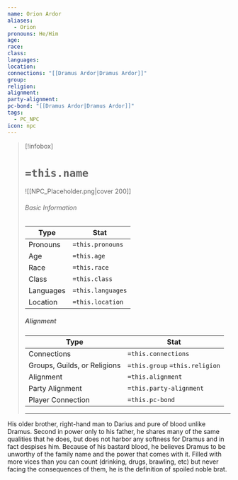 ```yaml
---
name: Orion Ardor
aliases:
  - Orion
pronouns: He/Him
age: 
race: 
class: 
languages: 
location: 
connections: "[[Dramus Ardor|Dramus Ardor]]"
group: 
religion: 
alignment: 
party-alignment: 
pc-bond: "[[Dramus Ardor|Dramus Ardor]]"
tags:
  - PC_NPC
icon: npc
---
```

> [!infobox]
> # `=this.name` 
> ![[NPC_Placeholder.png|cover 200]]
> ###### Basic Information
> | Type | Stat |
> | ---- | ---- |
> | Pronouns | `=this.pronouns` |
> | Age | `=this.age` |
> |  Race | `=this.race` |
> |  Class    | `=this.class`   |
> |  Languages | `=this.languages` |
> | Location | `=this.location` |
>
> ##### Alignment
> | Type | Stat |
> | ---- | ---- |
> | Connections| `=this.connections` |
> | Groups, Guilds, or Religions | `=this.group` `=this.religion`|
> | Alignment| `=this.alignment` |
> | Party Alignment| `=this.party-alignment` |
> | Player Connection| `=this.pc-bond` |
> ---

His older brother, right-hand man to Darius and pure of blood unlike Dramus. Second in power only to his father, he shares many of the same qualities that he does, but does not harbor any softness for Dramus and in fact despises him. Because of his bastard blood, he believes Dramus to be unworthy of the family name and the power that comes with it. Filled with more vices than you can count (drinking, drugs, brawling, etc) but never facing the consequences of them, he is the definition of spoiled noble brat.